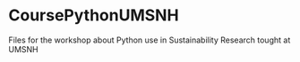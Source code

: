 # CoursePythonUMSNH

Files for the workshop about Python use in Sustainability Research tought at UMSNH
